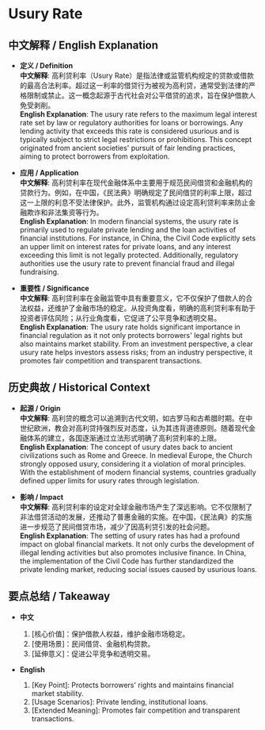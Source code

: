 # Usury Rate

## 中文解释 / English Explanation

* **定义 / Definition**  
  **中文解释**: 高利贷利率（Usury Rate）是指法律或监管机构规定的贷款或借款的最高合法利率。超过这一利率的借贷行为被视为高利贷，通常受到法律的严格限制或禁止。这一概念起源于古代社会对公平借贷的追求，旨在保护借款人免受剥削。  
  **English Explanation**: The usury rate refers to the maximum legal interest rate set by law or regulatory authorities for loans or borrowings. Any lending activity that exceeds this rate is considered usurious and is typically subject to strict legal restrictions or prohibitions. This concept originated from ancient societies' pursuit of fair lending practices, aiming to protect borrowers from exploitation.

* **应用 / Application**  
  **中文解释**: 高利贷利率在现代金融体系中主要用于规范民间借贷和金融机构的贷款行为。例如，在中国，《民法典》明确规定了民间借贷的利率上限，超过这一上限的利息不受法律保护。此外，监管机构通过设定高利贷利率来防止金融欺诈和非法集资等行为。  
  **English Explanation**: In modern financial systems, the usury rate is primarily used to regulate private lending and the loan activities of financial institutions. For instance, in China, the Civil Code explicitly sets an upper limit on interest rates for private loans, and any interest exceeding this limit is not legally protected. Additionally, regulatory authorities use the usury rate to prevent financial fraud and illegal fundraising.

* **重要性 / Significance**  
  **中文解释**: 高利贷利率在金融监管中具有重要意义，它不仅保护了借款人的合法权益，还维护了金融市场的稳定。从投资角度看，明确的高利贷利率有助于投资者评估风险；从行业角度看，它促进了公平竞争和透明交易。  
  **English Explanation**: The usury rate holds significant importance in financial regulation as it not only protects borrowers' legal rights but also maintains market stability. From an investment perspective, a clear usury rate helps investors assess risks; from an industry perspective, it promotes fair competition and transparent transactions.

## 历史典故 / Historical Context

* **起源 / Origin**  
  **中文解释**: 高利贷的概念可以追溯到古代文明，如古罗马和古希腊时期。在中世纪欧洲，教会对高利贷持强烈反对态度，认为其违背道德原则。随着现代金融体系的建立，各国逐渐通过立法形式明确了高利贷利率的上限。  
  **English Explanation**: The concept of usury dates back to ancient civilizations such as Rome and Greece. In medieval Europe, the Church strongly opposed usury, considering it a violation of moral principles. With the establishment of modern financial systems, countries gradually defined upper limits for usury rates through legislation.

* **影响 / Impact**  
  **中文解释**: 高利贷利率的设定对全球金融市场产生了深远影响。它不仅限制了非法借贷活动的发展，还推动了普惠金融的实施。在中国，《民法典》的实施进一步规范了民间借贷市场，减少了因高利贷引发的社会问题。  
  **English Explanation**: The setting of usury rates has had a profound impact on global financial markets. It not only curbs the development of illegal lending activities but also promotes inclusive finance. In China, the implementation of the Civil Code has further standardized the private lending market, reducing social issues caused by usurious loans.

## 要点总结 / Takeaway

* **中文**  
  1. [核心价值]：保护借款人权益，维护金融市场稳定。
  2. [使用场景]：民间借贷、金融机构贷款。
  3. [延伸意义]：促进公平竞争和透明交易。

* **English**  
  1. [Key Point]: Protects borrowers' rights and maintains financial market stability.
  2. [Usage Scenarios]: Private lending, institutional loans.
  3. [Extended Meaning]: Promotes fair competition and transparent transactions.